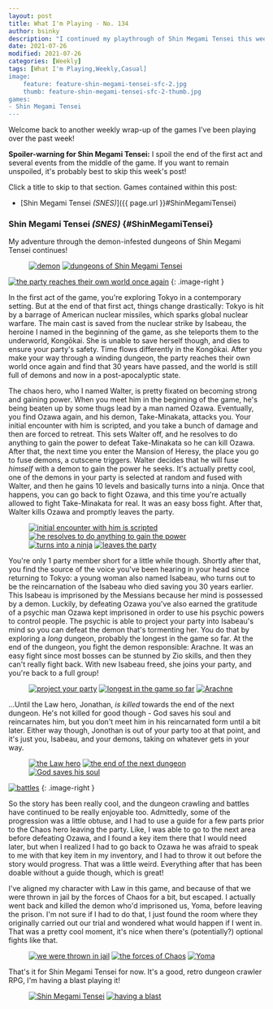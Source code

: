 ```yaml
---
layout: post
title: What I'm Playing - No. 134
author: bsinky
description: "I continued my playthrough of Shin Megami Tensei this week!"
date: 2021-07-26
modified: 2021-07-26
categories: [Weekly]
tags: [What I'm Playing,Weekly,Casual]
image:
    feature: feature-shin-megami-tensei-sfc-2.jpg
    thumb: feature-shin-megami-tensei-sfc-2-thumb.jpg
games:
- Shin Megami Tensei
---
```


Welcome back to another weekly wrap-up of the games I've been playing over the
past week!

**Spoiler-warning for Shin Megami Tensei:** I spoil the end of the first act and
several events from the middle of the game. If you want to remain unspoiled,
it's probably best to skip this week's post!

Click a title to skip to that section. Games contained within this post:

 - [Shin Megami Tensei *(SNES)*]({{ page.url }}#ShinMegamiTensei)

<!--more-->

### Shin Megami Tensei *(SNES)*    {#ShinMegamiTensei}

My adventure through the demon-infested dungeons of Shin Megami Tensei continues!

<figure class="half">
    <a href="https://i.imgur.com/4rjoUZQ.png"><img src="https://i.imgur.com/4rjoUZQm.png" alt="demon"/></a>
    <a href="https://i.imgur.com/PA6wBI3.png"><img src="https://i.imgur.com/PA6wBI3m.png" alt="dungeons of Shin Megami Tensei"/></a>
</figure>

[![the party reaches their own world once again](https://i.imgur.com/dflhtNum.png)](https://i.imgur.com/dflhtNu.png)
{: .image-right }

In the first act of the game, you're exploring Tokyo in a contemporary setting.
But at the end of that first act, things change drastically: Tokyo is hit by a
barrage of American nuclear missiles, which sparks global nuclear warfare. The
main cast is saved from the nuclear strike by Isabeau, the heroine I named in
the beginning of the game, as she teleports them to the underworld, Kongōkai.
She is unable to save herself though, and dies to ensure your party's safety.
Time flows differently in the Kongōkai. After you make your way through a
winding dungeon, the party reaches their own world once again and find that 30
years have passed, and the world is still full of demons and now in a
post-apocalyptic state.

The chaos hero, who I named Walter, is pretty fixated on becoming strong and
gaining power. When you meet him in the beginning of the game, he's being beaten
up by some thugs lead by a man named Ozawa. Eventually, you find Ozawa again,
and his demon, Take-Minakata, attacks you. Your initial encounter with him is
scripted, and you take a bunch of damage and then are forced to retreat. This
sets Walter off, and he resolves to do anything to gain the power to defeat
Take-Minakata so he can kill Ozawa. After that, the next time you enter the
Mansion of Heresy, the place you go to fuse demons, a cutscene triggers. Walter
decides that he will fuse *himself* with a demon to gain the power he seeks.
It's actually pretty cool, one of the demons in your party is selected at random
and fused with Walter, and then he gains 10 levels and basically turns into a
ninja. Once that happens, you can go back to fight Ozawa, and this time you're
actually allowed to fight Take-Minakata for real. It was an easy boss fight.
After that, Walter kills Ozawa and promptly leaves the party.

<figure class="half">
    <a href="https://i.imgur.com/sNhk1Ru.png"><img src="https://i.imgur.com/sNhk1Rum.png" alt="initial encounter with him is scripted"/></a>
    <a href="https://i.imgur.com/KOElIhG.png"><img src="https://i.imgur.com/KOElIhGm.png" alt="he resolves to do anything to gain the power"/></a>
    <a href="https://i.imgur.com/t5caC9i.png"><img src="https://i.imgur.com/t5caC9im.png" alt="turns into a ninja"/></a>
    <a href="https://i.imgur.com/EsPPeVW.png"><img src="https://i.imgur.com/EsPPeVWm.png" alt="leaves the party"/></a>
</figure>

You're only 1 party member short for a little while though. Shortly after that,
you find the source of the voice you've been hearing in your head since
returning to Tokyo: a young woman also named Isabeau, who turns out to be the
reincarnation of the Isabeau who died saving you 30 years earlier. This Isabeau
is imprisoned by the Messians because her mind is possessed by a demon. Luckily,
by defeating Ozawa you've also earned the gratitude of a psychic man Ozawa kept
imprisoned in order to use his psychic powers to control people. The psychic is
able to project your party into Isabeau's mind so you can defeat the demon
that's tormenting her. You do that by exploring a *long* dungeon, probably the
longest in the game so far. At the end of the dungeon, you fight the demon
responsible: Arachne. It was an easy fight since most bosses can be stunned by
Zio skills, and then they can't really fight back. With new Isabeau freed, she
joins your party, and you're back to a full group!

<figure class="third">
    <a href="https://i.imgur.com/GLAu3BD.png"><img src="https://i.imgur.com/GLAu3BDm.png" alt="project your party"/></a>
    <a href="https://i.imgur.com/foiu3R4.png"><img src="https://i.imgur.com/foiu3R4m.png" alt="longest in the game so far"/></a>
    <a href="https://i.imgur.com/e8s2uBd.png"><img src="https://i.imgur.com/e8s2uBdm.png" alt="Arachne"/></a>
</figure>

...Until the Law hero, Jonathan, *is killed* towards the end of the next
dungeon. He's not killed for good though - God saves his soul and reincarnates
him, but you don't meet him in his reincarnated form until a bit later. Either
way though, Jonothan is out of your party too at that point, and it's just you,
Isabeau, and your demons, taking on whatever gets in your way.

<figure class="third">
    <a href="https://i.imgur.com/2CtQlGv.png"><img src="https://i.imgur.com/2CtQlGvm.png" alt="the Law hero"/></a>
    <a href="https://i.imgur.com/FZgQV10.png"><img src="https://i.imgur.com/FZgQV10m.png" alt="the end of the next dungeon"/></a>
    <a href="https://i.imgur.com/qhjBWbj.png"><img src="https://i.imgur.com/qhjBWbjm.png" alt="God saves his soul"/></a>
</figure>

[![battles](https://i.imgur.com/Eb2ULnlm.png)](https://i.imgur.com/Eb2ULnl.png)
{: .image-right }

So the story has been really cool, and the dungeon crawling and battles have
continued to be really enjoyable too. Admittedly, some of the progression was a
little obtuse, and I had to use a guide for a few parts prior to the Chaos hero
leaving the party. Like, I was able to go to the next area before defeating
Ozawa, and I found a key item there that I would need later, but when I realized
I had to go back to Ozawa he was afraid to speak to me with that key item in my
inventory, and I had to throw it out before the story would progress. That was a
little weird. Everything after that has been doable without a guide though,
which is great!

I've aligned my character with Law in this game, and because of that we were
thrown in jail by the forces of Chaos for a bit, but escaped. I actually went
back and killed the demon who'd imprisoned us, Yoma, before leaving the prison.
I'm not sure if I had to do that, I just found the room where they originally
carried out our trial and wondered what would happen if I went in. That was a
pretty cool moment, it's nice when there's (potentially?) optional fights like
that.

<figure class="third">
    <a href="https://i.imgur.com/3KcL1c5.png"><img src="https://i.imgur.com/3KcL1c5m.png" alt="we were thrown in jail"/></a>
    <a href="https://i.imgur.com/Q2Lqd6Q.png"><img src="https://i.imgur.com/Q2Lqd6Qm.png" alt="the forces of Chaos"/></a>
    <a href="https://i.imgur.com/3rgOkwf.png"><img src="https://i.imgur.com/3rgOkwfm.png" alt="Yoma"/></a>
</figure>

That's it for Shin Megami Tensei for now. It's a good, retro dungeon crawler
RPG, I'm having a blast playing it!

<figure class="half">
    <a href="https://i.imgur.com/FY1CATA.png"><img src="https://i.imgur.com/FY1CATAm.png" alt="Shin Megami Tensei"/></a>
    <a href="https://i.imgur.com/hEUgGaQ.png"><img src="https://i.imgur.com/hEUgGaQm.png" alt="having a blast"/></a>
</figure>

